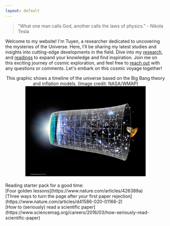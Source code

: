 ```yaml
---
layout: default
---
```


> "What one man calls God, another calls the laws of physics." - Nikola Tesla 

Welcome to my website! I'm Tuyen, a researcher dedicated to uncovering the mysteries of the Universe. Here, I'll be sharing my latest studies and insights into cutting-edge developments in the field. Dive into my [research](./research), and [readings](https://twitter.com/TuyenPh57861691) to expand your knowledge and find inspiration. Join me on this exciting journey of cosmic exploration, and feel free to [reach out](mailto:tuyenmpham92@gmail.com) with any questions or comments. Let's embark on this cosmic voyage together!

<center>This graphic shows a timeline of the universe based on the Big Bang theory and inflation models. (Image credit: NASA/WMAP)</center>
<center><img src="./assets/img/Timeline of the Universe.png"  width="75%"></center>

<br />
Reading starter pack for a good time: <br />
[Four golden lessons](https://www.nature.com/articles/426389a) <br />
[Three ways to turn the page after your first paper rejection](https://www.nature.com/articles/d41586-020-01166-2) <br />
[How to (seriously) read a scientific paper](https://www.sciencemag.org/careers/2016/03/how-seriously-read-scientific-paper) <br />
